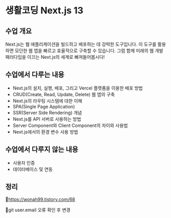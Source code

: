 # 생활코딩 Next.js 13
## 수업 개요
Next.js는 웹 애플리케이션을 빌드하고 배포하는 데 강력한 도구입니다. 이 도구를 활용하면 모던한 웹 앱을 빠르고 효율적으로 구축할 수 있습니다. 그럼 함께 미래의 웹 개발 패러다임을 이끄는 Next.js의 세계로 빠져들어봅시다!

## 수업에서 다루는 내용
* Next.js의 설치, 실행, 배포, 그리고 Vercel 플랫폼을 이용한 배포 방법
* CRUD(Create, Read, Update, Delete) 웹 앱의 구축
* Next.js의 라우팅 시스템에 대한 이해
* SPA(Single Page Application) 
* SSR(Server Side Rendering) 개념
* Next.js를 API 서버로 사용하는 방법
* Server Component와 Client Component의 차이와 사용법
* Next.js에서의 환경 변수 사용 방법

## 수업에서 다루지 않는 내용
*  사용자 인증
*  데이터베이스 및 연동
  
## 정리
🔗https://wonah99.tistory.com/68

🔔git user.email 오류 확인 후 변경